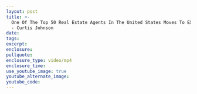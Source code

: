 ```yaml
---
layout: post
title: >-
  One Of The Top 50 Real Estate Agents In The United States Moves To EXP Realty
  - Curtis Johnson
date:
tags:
excerpt:
enclosure:
pullquote:
enclosure_type: video/mp4
enclosure_time:
use_youtube_image: true
youtube_alternate_image:
youtube_code:
---
```


